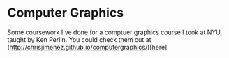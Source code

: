 Computer Graphics
=======
Some coursework I've done for a comptuer graphics course I took at NYU, taught by Ken Perlin. You could check them out at (http://chrisjimenez.github.io/computergraphics/)[here]
